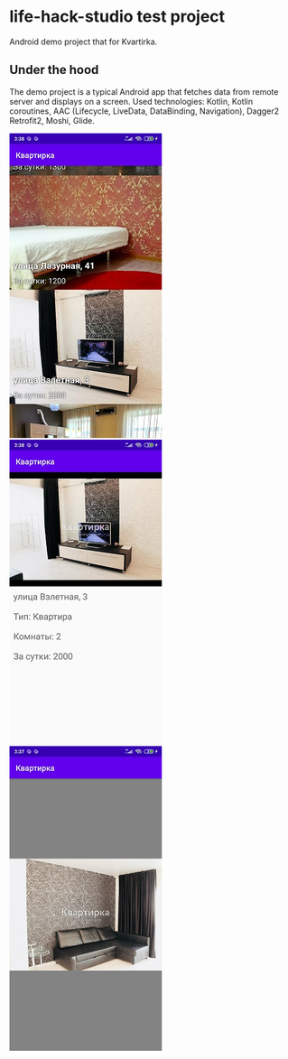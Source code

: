 # life-hack-studio test project
Android demo project that for Kvartirka.

## Under the hood
The demo project is a typical Android app that fetches data from remote server and displays on a screen. Used technologies: Kotlin, Kotlin coroutines, AAC (Lifecycle, LiveData, DataBinding, Navigation), Dagger2 Retrofit2, Moshi, Glide.

![alt text](https://raw.githubusercontent.com/kostikum/kostikum.github.io/master/kvartirka/1.jpg "Screenshot 1")
![alt text](https://raw.githubusercontent.com/kostikum/kostikum.github.io/master/kvartirka/2.jpg "Screenshot 1")
![alt text](https://raw.githubusercontent.com/kostikum/kostikum.github.io/master/kvartirka/3.jpg "Screenshot 1")